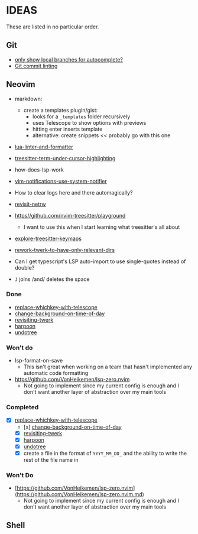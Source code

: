 # IDEAS

These are listed in no particular order.

## Git

- [only show local branches for autocomplete?](./git-autocomplete-branches.md)
- [Git commit linting](./git-commit-linting.md)

## Neovim

- markdown:
    - create a templates plugin/gist:
        - looks for a `_templates` folder recursively
        - uses Telescope to show options with previews
        - hitting enter inserts template
        - alternative: create snippets << probably go with this one

- [lua-linter-and-formatter](./lua-linter-and-formatter.md)
- [treesitter-term-under-cursor-highlighting](./treesitter-term-under-cursor-highlighting.md)
- how-does-lsp-work
- [vim-notifications-use-system-notifier](./vim-notifications-use-system-notifier.md)
- How to clear logs here and there automagically?
- [revisit-netrw](./revisit-netrw.md)
- [https//github.com/nvim-treesitter/playground](https//github.com/nvim-treesitter/playground)
    - I want to use this when I start learning what treesitter's all about
- [explore-treesitter-keymaps](./explore-treesitter-keymaps.md)
- [rework-twerk-to-have-only-relevant-dirs](./rework-twerk-to-have-only-relevant-dirs.md)
- Can I get typescript's LSP auto-import to use single-quotes instead of double?
- `J` joins /and/ deletes the space

### Done

- [replace-whichkey-with-telescope](./replace-whichkey-with-telescope.md)
- [change-background-on-time-of-day](./change-background-on-time-of-day.md)
- [revisiting-twerk](./revisiting-twerk.md)
- [harpoon](./harpoon.md)
- [undotree](./undotree.md)

### Won't do

- lsp-format-on-save
    - This isn't great when working on a team that hasn't implemented any
    automatic code formatting
- [https//github.com/VonHeikemen/lsp-zero.nvim](https//github.com/VonHeikemen/lsp-zero.nvim)
    - Not going to implement since my current config is enough and I don't want
    another layer of abstraction over my main tools

### Completed
- [x] [replace-whichkey-with-telescope](./replace-whichkey-with-telescope.md)
   - [x]
   [change-background-on-time-of-day](./change-background-on-time-of-day.md)
   - [x] [revisiting-twerk](./revisiting-twerk.md)
   - [x] [harpoon](./harpoon.md)
   - [x] [undotree](./undotree.md)
   - [X] create a file in the format of `YYYY_MM_DD_` and the ability to write
   the rest of the file name in

### Won't Do
- [https://github.com/VonHeikemen/lsp-zero.nvim](https://github.com/VonHeikemen/lsp-zero.nvim.md)
    - Not going to implement since my current config is enough and I don't want
another layer of abstraction over my main tools

## Shell
